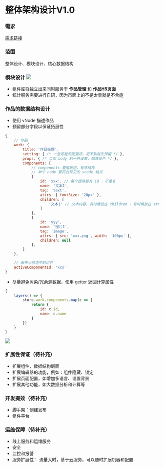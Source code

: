 # 整体架构设计V1.0



### 需求
[需求链接](https://www.yuque.com/books/share/af79538c-09eb-4ddd-bfb7-599816c233bf)



### 范围

整体设计、模块设计、核心数据结构



### 模块设计 ![](http://imooc-lego-homework.oss-cn-hangzhou.aliyuncs.com/docs/pages/Daiyan/images/section3-main.png)

- 组件库将独立出来同时服务于 **作品管理** 和 **作品H5页面**
- 统计服务需要进行自研，因为市面上的不是太贵就是不合适



### 作品的数据结构设计

- 使用 vNode 描述作品
- 预留部分字段以保证拓展性

```javascript
{
    // 作品
    work: {
        title: '作品标题',
        setting: { /* 一些可能的配置项，用不到就先预留 */ },
        props: { /* 页面 body 的一些设置，如背景色 */ },
        components: [
            // components 要用数组，有序结构
            // 单个 node 要符合常见的 vnode 格式
            {
                id: 'xxx', // 每个组件都有 id ，不重复
                name: '文本1',
                tag: 'text',
                attrs: { fontSize: '20px' },
                children: [
                    '文本1' // 文本内容，有时候放在 children ，有时候放在 attrs 或者 props ，没有标准，看实际情况来确定
                ]
            },
            {
                id: 'yyy',
                name: '图片1',
                tag: 'image',
                attrs: { src: 'xxx.png', width: '100px' },
                children: null
            },
        ]
    },

    // 画布当前选中的组件
    activeComponentId: 'xxx'
}
```



- 尽量避免污染/冗余源数据，使用 getter 返回计算属性

```javascript
{
    layers() => {
        store.work.components.map(c => {
            return {
                id: c.id,
                name: c.name
            }
        })
    }
}
```

![](http://imooc-lego-homework.oss-cn-hangzhou.aliyuncs.com/docs/pages/Daiyan/images/5fdac765092c600817740984.png)



### 扩展性保证（待补充）

- 扩展组件，数据结构层面
- 扩展编辑器的功能，例如：组件隐藏、锁定
- 扩展页面配置，如增加多语言、设置背景
- 扩展其他功能，如大数据分析和计算等



### 开发提效（待补充）

- 脚手架：创建发布
- 组件平台



### 运维保障（待补充）

- 线上服务和运维服务
- 安全
- 监控和报警
- 服务扩展性： 流量大时，基于云服务，可以随时扩展机器和配置